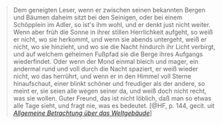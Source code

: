 > Dem geneigten Leser, wenn er zwischen seinen bekannten Bergen und Bäumen daheim sitzt bei den Seinigen, oder bei einem Schöpplein im Adler, so ist's ihm wohl, und er denkt just nicht weiter. Wenn aber früh die Sonne in ihrer stillen Herrlichkeit aufgeht, so weiß er nicht, wo sie herkommt, und wenn sie abends untergeht, weiß er nicht, wo sie hinzieht, und wo sie die Nacht hindurch ihr Licht verbirgt, und auf welchem geheimen Fußpfad sie die Berge ihres Aufgangs wiederfindet. Oder wenn der Mond einmal bleich und mager, ein andermal rund und voll durch die Nacht spaziert, er weiß wieder nicht, wo das herrührt, und wenn er in den Himmel voll Sterne hinaufschaut, einer blinkt schöner und freudiger als der andere, so meint er, sie seien alle wegen seiner da, und weiß doch nicht recht, was sie wollen. Guter Freund, das ist nicht löblich, daß man so etwas alle Tage sieht, und fragt nie, was es bedeutet. [@HF, p. 144, gecit. uit _[Allgemeine Betrachtung über das Weltgebäude](http://www.zeno.org/nid/20005019443)_]